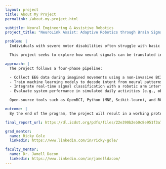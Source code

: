 ```yaml
---
layout: project
title: About My Project
permalink: /about-my-project.html

subtitle: Neural Engineering & Assistive Robotics
project_title: "NeuroLink Assist: Adaptive Robotics through Brain Signal Decoding"

problem: |
  Individuals with severe motor disabilities often struggle with basic tasks that could be aided by robotic assistance. However, there is a lack of accessible and adaptive systems that respond naturally to the user's intent via brain-computer interfaces.

  This project seeks to explore how neural signals can be translated into reliable control commands for assistive robots, improving autonomy and quality of life.

approach: |
  The project follows a four-phase pipeline:

  - Collect EEG data during imagined movements using a non-invasive BCI headset
  - Train machine learning models to decode intent from neural patterns
  - Integrate real-time signal classification with a robotic arm interface
  - Evaluate system performance in simulated daily activities (e.g., object grasping, pointing)

  Open-source tools such as OpenBCI, Python (MNE, Scikit-learn), and ROS (Robot Operating System) will be used to prototype the system.

outcome: |
  By the end of the program, the project will result in a working prototype of a BCI-controlled robotic arm and a poster presentation outlining the system architecture, training pipeline, and evaluation metrics. Insights from the user study will inform future directions in adaptive assistive technology.

final_report_url: https://dl.icdst.org/pdfs/files/22e390b2eb0c8e951f3a742fda5b2d1d.pdf

grad_mentor:
  name: Ricky Gole
  linkedin: https://www.linkedin.com/in/ricky-gole/

faculty_mentor:
  name: Dr. Jamell Dacon
  linkedin: https://www.linkedin.com/in/jamelldacon/
---
```


